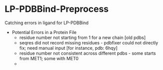 # LP-PDBBind-Preprocess
Catching errors in ligand for LP-PDBBind

- Potential Errors in a Protein File
  - residue number not starting from 1 for a new chain [old pdbs]
  - seqres did not record missing residues - pdbfixer could not directly fix; need manual input [for instance, pdb: 6hqy]
  - residue number not consistent across different pdbs - some starts from MET1; some with MET0
  - 

